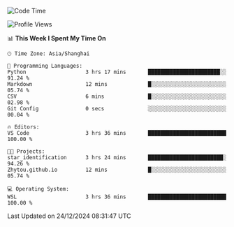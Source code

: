 <!--START_SECTION:waka-->
![Code Time](http://img.shields.io/badge/Code%20Time-2%2C156%20hrs%2013%20mins-blue)

![Profile Views](http://img.shields.io/badge/Profile%20Views-2-blue)

📊 **This Week I Spent My Time On** 

```text
🕑︎ Time Zone: Asia/Shanghai

💬 Programming Languages: 
Python                   3 hrs 17 mins       ███████████████████████░░   91.24 % 
Markdown                 12 mins             █░░░░░░░░░░░░░░░░░░░░░░░░   05.74 % 
CSV                      6 mins              █░░░░░░░░░░░░░░░░░░░░░░░░   02.98 % 
Git Config               0 secs              ░░░░░░░░░░░░░░░░░░░░░░░░░   00.04 % 

🔥 Editors: 
VS Code                  3 hrs 36 mins       █████████████████████████   100.00 % 

🐱‍💻 Projects: 
star_identification      3 hrs 24 mins       ████████████████████████░   94.26 % 
Zhytou.github.io         12 mins             █░░░░░░░░░░░░░░░░░░░░░░░░   05.74 % 

💻 Operating System: 
WSL                      3 hrs 36 mins       █████████████████████████   100.00 % 
```


 Last Updated on 24/12/2024 08:31:47 UTC
<!--END_SECTION:waka-->